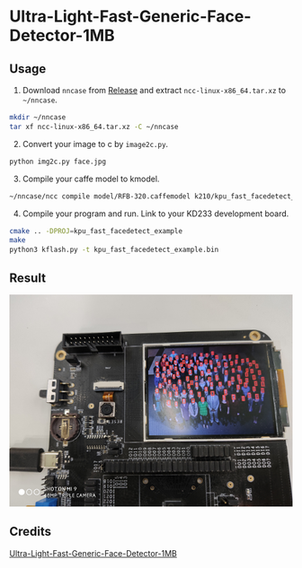 # Ultra-Light-Fast-Generic-Face-Detector-1MB
## Usage
1. Download `nncase` from [Release](https://github.com/kendryte/nncase/releases) and extract `ncc-linux-x86_64.tar.xz` to `~/nncase`.
```bash
mkdir ~/nncase
tar xf ncc-linux-x86_64.tar.xz -C ~/nncase
```
2. Convert your image to c by `image2c.py`.
```bash
python img2c.py face.jpg
```
3. Compile your caffe model to kmodel.
```bash
~/nncase/ncc compile model/RFB-320.caffemodel k210/kpu_fast_facedetect_example/ultra_face.kmodel -i caffe -o kmodel -t k210 --dataset images
```
4. Compile your program and run.
Link to your KD233 development board.
```bash
cmake .. -DPROJ=kpu_fast_facedetect_example
make
python3 kflash.py -t kpu_fast_facedetect_example.bin
```
## Result
![demo](demo.png)

## Credits
[Ultra-Light-Fast-Generic-Face-Detector-1MB](https://github.com/Linzaer/Ultra-Light-Fast-Generic-Face-Detector-1MB)